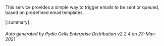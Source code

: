 






This service provides a simple way to trigger emails to be sent or queued, based on predefined email templates.

[:summary]

###### Auto generated by Pydio Cells Enterprise Distribution v2.2.4 on 23-Mar-2021
